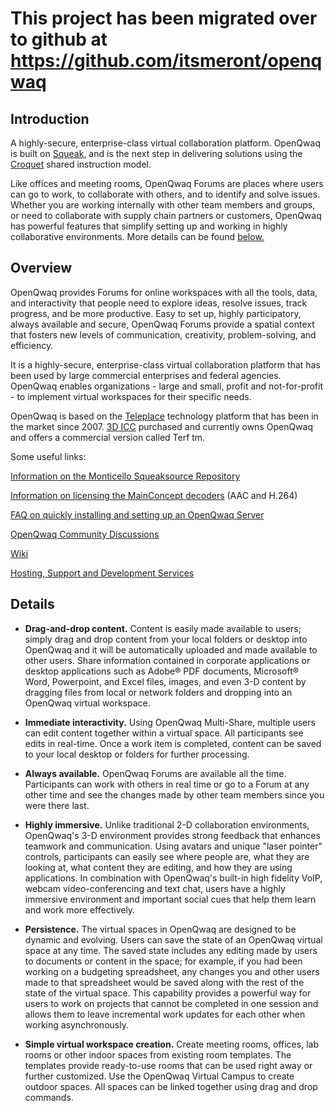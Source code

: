 # This project has been migrated over to github at https://github.com/itsmeront/openqwaq #

## Introduction ##

A highly-secure, enterprise-class virtual collaboration platform.  OpenQwaq is built on [Squeak](http://www.squeak.org/), and is the next step in delivering solutions using the [Croquet](http://en.wikipedia.org/wiki/Croquet_Project) shared instruction model.

Like offices and meeting rooms, OpenQwaq Forums are places where users can go to work, to collaborate with others, and to identify and solve issues.  Whether you are working internally with other team members and groups, or need to collaborate with supply chain partners or customers, OpenQwaq has powerful features that simplify setting up and working in highly collaborative environments.  More details can be found [below.](#Details.md)


## Overview ##

OpenQwaq provides Forums for online workspaces with all the tools, data, and interactivity that people need to explore ideas, resolve issues, track progress, and be more productive. Easy to set up, highly participatory, always available and secure, OpenQwaq Forums provide a spatial context that fosters new levels of communication, creativity, problem-solving, and efficiency.

It is a highly-secure, enterprise-class virtual collaboration platform that has been used by large commercial enterprises and federal agencies. OpenQwaq enables organizations - large and small, profit and not-for-profit - to implement virtual workspaces for their specific needs.

OpenQwaq is based on the [Teleplace](http://www.teleplace.com/) technology platform that has been in the market since 2007.  [3D ICC](http://3dicc.com) purchased and currently owns OpenQwaq and offers a commercial version called Terf tm.

Some useful links:

[Information on the Monticello Squeaksource Repository](MonticelloRepositoryAtSqueakSource.md)

[Information on licensing the MainConcept decoders](MainConceptCodec.md) (AAC and H.264)

[FAQ on quickly installing and setting up an OpenQwaq Server](QuickServerSetup.md)

[OpenQwaq Community Discussions](http://groups.google.com/group/openqwaq)

[Wiki](http://code.google.com/p/openqwaq/w/list)

[Hosting, Support and Development Services](ConsultingServices.md)


## Details ##

  * **Drag-and-drop content.** Content is easily made available to users; simply drag and drop content from your local folders or desktop into OpenQwaq and it will be automatically uploaded and made available to other users. Share information contained in corporate applications or desktop applications such as Adobe® PDF documents, Microsoft® Word, Powerpoint, and Excel files, images, and even 3-D content by dragging files from local or network folders and dropping into an OpenQwaq virtual workspace.

  * **Immediate interactivity.** Using OpenQwaq Multi-Share, multiple users can edit content together within a virtual space. All participants see edits in real-time. Once a work item is completed, content can be saved to your local desktop or folders for further processing.

  * **Always available.** OpenQwaq Forums are available all the time. Participants can work with others in real time or go to a Forum at any other time and see the changes made by other team members since you were there last.

  * **Highly immersive.** Unlike traditional 2-D collaboration environments, OpenQwaq's 3-D environment provides strong feedback that enhances teamwork and communication. Using avatars and unique "laser pointer" controls, participants can easily see where people are, what they are looking at, what content they are editing, and how they are using applications. In combination with OpenQwaq's built-in high fidelity VoIP, webcam video-conferencing and text chat, users have a highly immersive environment and important social cues that help them learn and work more effectively.

  * **Persistence.** The virtual spaces in OpenQwaq are designed to be dynamic and evolving. Users can save the state of an OpenQwaq virtual space at any time. The saved state includes any editing made by users to documents or content in the space; for example, if you had been working on a budgeting spreadsheet, any changes you and other users made to that spreadsheet would be saved along with the rest of the state of the virtual space. This capability provides a powerful way for users to work on projects that cannot be completed in one session and allows them to leave incremental work updates for each other when working asynchronously.

  * **Simple virtual workspace creation.** Create meeting rooms, offices, lab rooms or other indoor spaces from existing room templates. The templates provide ready-to-use rooms that can be used right away or further customized. Use the OpenQwaq Virtual Campus to create outdoor spaces. All spaces can be linked together using drag and drop commands.